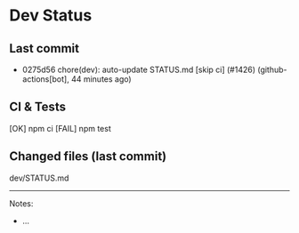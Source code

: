 # Dev Status

## Last commit
- 0275d56 chore(dev): auto-update STATUS.md [skip ci] (#1426) (github-actions[bot], 44 minutes ago)
## CI & Tests
[OK] npm ci
[FAIL] npm test

## Changed files (last commit)
dev/STATUS.md

---
Notes:
- ...
